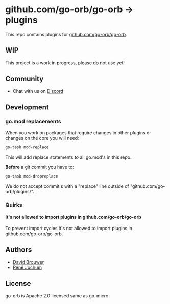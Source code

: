 # github.com/go-orb/go-orb -> plugins

This repo contains plugins for [github.com/go-orb/go-orb](https://github.com/go-orb/go-orb).

## WIP

This project is a work in progress, please do not use yet!

## Community

- Chat with us on [Discord](https://discord.gg/sggGS389qb)

## Development

### go.mod replacements

When you work on packages that require changes in other plugins or changes on the core you will need:

```bash
go-task mod-replace
```

This will add replace statements to all go.mod's in this repo.

**Before** a git commit you have to:

```bash
go-task mod-dropreplace
```

We do not accept commit's with a "replace" line outside of "github.com/go-orb/plugins/".

### Quirks

#### It's not allowed to import plugins in github.com/go-orb/go-orb

To prevent import cycles it's not allowed to import plugins in github.com/go-orb/go-orb.

## Authors

- [David Brouwer](https://github.com/Davincible/)
- [René Jochum](https://github.com/jochumdev)

## License

go-orb is Apache 2.0 licensed same as go-micro.

